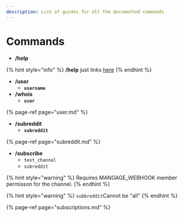 ```yaml
---
description: List of guides for all the documented commands
---
```


# Commands

* **/help**

{% hint style="info" %}
**/help** just links [here](commands.md)
{% endhint %}

* **/user** 
  * **`username`**
* **/whois**
  * **`user`**

{% page-ref page="user.md" %}

* **/subreddit** 
  * **`subreddit`**

{% page-ref page="subreddit.md" %}

* **/subscribe**
  * `text_channel`
  * `subreddit`

{% hint style="warning" %}
Requires MANGAGE\_WEBHOOK member permisson for the channel.
{% endhint %}

{% hint style="warning" %}
`subbreddit`Cannot be "all"
{% endhint %}

{% page-ref page="subscriptions.md" %}



